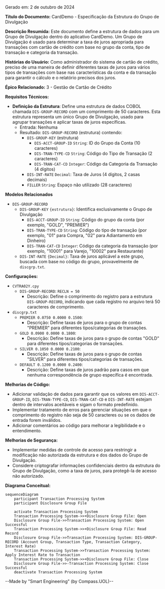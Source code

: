 Gerado em: 2 de outubro de 2024

**Título do Documento:** CardDemo - Especificação da Estrutura do Grupo de Divulgação

**Descrição Resumida:**
Este documento define a estrutura de dados para um Grupo de Divulgação dentro do aplicativo CardDemo. Um Grupo de Divulgação é usado para determinar a taxa de juros apropriada para transações com cartão de crédito com base no grupo da conta, tipo de transação e categoria da transação.

**Histórias do Usuário:**
Como administrador do sistema de cartão de crédito, preciso de uma maneira de definir diferentes taxas de juros para vários tipos de transações com base nas características da conta e da transação para garantir o cálculo e o relatório precisos dos juros.

**Épico Relacionado:** 3 - Gestão de Cartão de Crédito

**Requisitos Técnicos:**

- **Definição da Estrutura**: Define uma estrutura de dados COBOL chamada `DIS-GROUP-RECORD` com um comprimento de 50 caracteres. Esta estrutura representa um único Grupo de Divulgação, usado para agrupar transações e aplicar taxas de juros específicas.
  - Entrada: Nenhuma
  - Resultado: `DIS-GROUP-RECORD` (estrutura) contendo:
    - `DIS-GROUP-KEY` (estrutura)
      - `DIS-ACCT-GROUP-ID` `String`: ID do Grupo da Conta (10 caracteres)
      - `DIS-TRAN-TYPE-CD` `String`: Código do Tipo de Transação (2 caracteres)
      - `DIS-TRAN-CAT-CD` `Integer`: Código da Categoria da Transação (4 dígitos)
    - `DIS-INT-RATE` `Decimal`: Taxa de Juros (4 dígitos, 2 casas decimais)
    - `FILLER` `String`: Espaço não utilizado (28 caracteres)

**Modelos Relacionados**

- `DIS-GROUP-RECORD`
  - `DIS-GROUP-KEY` `{estrutura}`: Identifica exclusivamente o Grupo de Divulgação
    - `DIS-ACCT-GROUP-ID` `String`:  Código do grupo da conta (por exemplo, "GOLD", "PREMIER")
    - `DIS-TRAN-TYPE-CD`  `String`: Código do tipo de transação (por exemplo, "01" para Compra, "02" para Adiantamento em Dinheiro)
    - `DIS-TRAN-CAT-CD` `Integer`: Código da categoria da transação (por exemplo, "10001" para Varejo, "10002" para Restaurante)
  - `DIS-INT-RATE` `{Decimal}`: Taxa de juros aplicável a este grupo, buscada com base no código do grupo, provavelmente de `discgrp.txt`.

**Configurações:**

- `CVTRA02Y.cpy`
  - `DIS-GROUP-RECORD`: `RECLN = 50`
	- Descrição: Define o comprimento do registro para a estrutura `DIS-GROUP-RECORD`, indicando que cada registro no arquivo terá 50 caracteres de comprimento.
- `discgrp.txt`
  - `PREMIER 0.0750 0.0000 0.1500`:
	- Descrição: Define taxas de juros para o grupo de contas "PREMIER" para diferentes tipos/categorias de transações.
  - `GOLD 0.0900 0.0000 0.1800`:
	- Descrição: Define taxas de juros para o grupo de contas "GOLD" para diferentes tipos/categorias de transações.
  - `SILVER 0.1050 0.0000 0.2100`:
	- Descrição: Define taxas de juros para o grupo de contas "SILVER" para diferentes tipos/categorias de transações.
  - `DEFAULT 0.1200 0.0000 0.2400`:
	- Descrição: Define taxas de juros padrão para casos em que nenhuma correspondência de grupo específica é encontrada.

**Melhorias de Código:**
- Adicionar validação de dados para garantir que os valores em `DIS-ACCT-GROUP-ID`, `DIS-TRAN-TYPE-CD`, `DIS-TRAN-CAT-CD` e `DIS-INT-RATE` estejam dentro de intervalos aceitáveis e sigam o formato predefinido.
- Implementar tratamento de erros para gerenciar situações em que o comprimento do registro não seja de 50 caracteres ou se os dados de entrada forem inválidos.
- Adicionar comentários ao código para melhorar a legibilidade e o entendimento.

**Melhorias de Segurança:**
- Implementar medidas de controle de acesso para restringir a modificação não autorizada da estrutura e dos dados do Grupo de Divulgação.
- Considere criptografar informações confidenciais dentro da estrutura do Grupo de Divulgação, como a taxa de juros, para protegê-la de acesso não autorizado.

**Diagrama Conceitual:**

```mermaid
sequenceDiagram
    participant Transaction Processing System
    participant Disclosure Group File

    activate Transaction Processing System
    Transaction Processing System->>+Disclosure Group File: Open
    Disclosure Group File->>Transaction Processing System: Open Successful
    Transaction Processing System->>+Disclosure Group File: Read Record
    Disclosure Group File->>Transaction Processing System: DIS-GROUP-RECORD (Account Group, Transaction Type, Transaction Category, Interest Rate)
    Transaction Processing System->>Transaction Processing System: Apply Interest Rate to Transaction
    Transaction Processing System->>+Disclosure Group File: Close
    Disclosure Group File->>-Transaction Processing System: Close Successful
    deactivate Transaction Processing System
```

--Made by "Smart Engineering" (by Compass.UOL)--